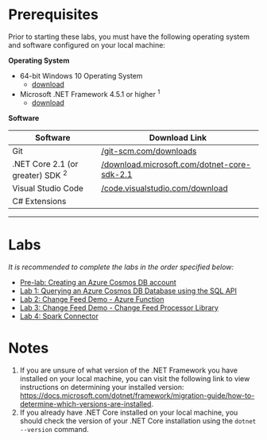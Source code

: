 # Prerequisites

Prior to starting these labs, you must have the following operating system and software configured on your local machine:

**Operating System**

- 64-bit Windows 10 Operating System
    - [download](https://www.microsoft.com/windows/get-windows-10)
- Microsoft .NET Framework 4.5.1 or higher <sup>1</sup>
    - [download](http://go.microsoft.com/fwlink/?LinkId=863262)

**Software**

| Software | Download Link |
| --- | --- |
| Git | [/git-scm.com/downloads](https://git-scm.com/downloads) |
| .NET Core 2.1 (or greater) SDK <sup>2</sup> | [/download.microsoft.com/dotnet-core-sdk-2.1](https://www.microsoft.com/net/download/dotnet-core/2.1) |
| Visual Studio Code | [/code.visualstudio.com/download](https://go.microsoft.com/fwlink/?Linkid=852157) |
| C# Extensions |
---

# Labs

*It is recommended to complete the labs in the order specified below:*

- [Pre-lab: Creating an Azure Cosmos DB account](./lab/pre-lab.md)
- [Lab 1: Querying an Azure Cosmos DB Database using the SQL API](./lab/QueryCosmos/ReadMe.md)
- [Lab 2: Change Feed Demo - Azure Function](./lab/ChangeFeed/AuditTweetsAzureFunc/README.md)
- [Lab 3: Change Feed Demo - Change Feed Processor Library](./lab/ChangeFeed/ChangeFeedDemo.md)
- [Lab 4: Spark Connector](./lab/SparkConnectionsDemo/readme.md)

# Notes

1. If you are unsure of what version of the .NET Framework you have installed on your local machine, you can visit the following link to view instructions on determining your installed version: <https://docs.microsoft.com/dotnet/framework/migration-guide/how-to-determine-which-versions-are-installed>.
2. If you already have .NET Core installed on your local machine, you should check the version of your .NET Core installation using the ``dotnet --version`` command.
